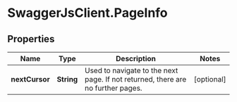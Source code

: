 # SwaggerJsClient.PageInfo

## Properties
Name | Type | Description | Notes
------------ | ------------- | ------------- | -------------
**nextCursor** | **String** | Used to navigate to the next page. If not returned, there are no further pages. | [optional] 


